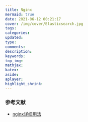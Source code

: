 ```yaml
---
title: Nginx
mermaid: true
date: 2021-06-12 00:21:17
cover: /img/cover/Elasticsearch.jpg
tags:
categories:
updated:
type:
comments:
description:
keywords:
top_img:
mathjax:
katex:
aside:
aplayer:
highlight_shrink:
---
```


### 参考文献

* [nginx详细用法](https://juejin.cn/post/6971231774051565581?utm_source=gold_browser_extension#heading-6)